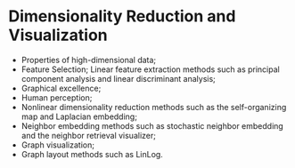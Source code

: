 # Dimensionality Reduction and Visualization

- Properties of high-dimensional data; 
- Feature Selection; Linear feature extraction methods such as principal component analysis and linear discriminant analysis;
- Graphical excellence; 
- Human perception; 
- Nonlinear dimensionality reduction methods such as the self-organizing map and Laplacian embedding;
-  Neighbor embedding methods such as stochastic neighbor embedding and the neighbor retrieval visualizer;
-  Graph visualization; 
-  Graph layout methods such as LinLog.





